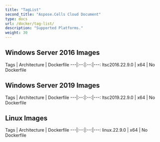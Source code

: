 ```yaml
---
title: "TagList"
second_title: "Aspose.Cells Cloud Document"
type: docs
url: /docker/tag-list/
description: "Supported Platforms."
weight: 30
---
```


## Windows Server 2016 Images ##

Tags |	Architecture | Dockerfile 
---|:--:|:--:|---:
ltsc2016.22.9.0 | x64   | No Dockerfile


## Windows Server 2019 Images ##

Tags |	Architecture | Dockerfile 
---|:--:|:--:|---:
ltsc2019.22.9.0 | x64   | No Dockerfile


## Linux Images ##

Tags |	Architecture | Dockerfile 
---|:--:|:--:|---:
linux.22.9.0 | x64   | No Dockerfile
